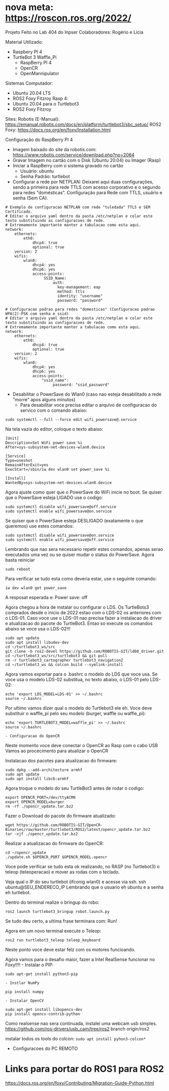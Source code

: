 # nova meta: https://roscon.ros.org/2022/
Projeto Feito no Lab 404 do Inpser
Colaboradores: Rogério e Lícia

Material Utilizado:
- Raspbery PI 4 
- TurtleBot 3 Waffle_Pi
    - RaspBerry PI 4
    - OpenCR
    - OpenMannipulator

Sistemas
Computador: 
- Ubuntu 20.04 LTS
- ROS2 Foxy Fitzroy
Rasp 4:
- Ubuntu 20.04 para o Turtlebot3
- ROS2 Foxy Fitzroy

Sites:
Robotis (E-Manual): https://emanual.robotis.com/docs/en/platform/turtlebot3/sbc_setup/
ROS2 Foxy: https://docs.ros.org/en/foxy/Installation.html


Configuração do RaspBerry PI 4
- Imagem baixado do site da robotis.com: https://www.robotis.com/service/download.php?no=2064
- Gravar Imagem no cartão com o Disk (Ubuntu 20.04) ou Imager (Rasp)
- Iniciar a RaspBerry com o sistema gravado no cartão
    - Usuário: ubuntu
    - Senha Padrão: turtlebot
- Configurar a rede por NETPLAN:
Deixarei aqui duas configurações, sendo a primeira para rede TTLS com acesso corporativo e o segundo para redes "domésticas".
Configuração para Rede com TTLS, usuário e senha (Sem CA).
```
# Exemplo de configuracao NETPLAN com rede "tuledada" TTLS e SEM Certificado.
# Editar o arquivo yaml dentro da pasta /etc/netplan e colar este texto substituindo as configuracoes de rede.
# Extremamente importante manter a tabulacao como esta aqui.
network:
    ethernets:
        eth0:
            dhcp4: true
            optional: true
    version: 2
    wifis:
        wlan0:
            dhcp4: yes
            dhcp6: yes
            access-points:
                 SSID_Name:
                     auth:
                       key-management: eap
                       method: ttls
                       identity: "username"
                       password: "password"
```
```
# Configuracao padrao para redes "domesticas" (Configuracao padrao WPA(2)-PSK com senha e ssid)
# Editar o arquivo yaml dentro da pasta /etc/netplan e colar este texto substituindo as configuracoes de rede.
# Extremamente importante manter a tabulacao como esta aqui.
network:
    ethernets:
        eth0:
            dhcp4: true
            optional: true
    version: 2
    wifis:
        wlan0:
            dhcp4: yes
            dhcp6: yes
            access-points:
                "ssid_name":
                     password: "ssid_password"
```
- Desabilitar o PowerSave do Wlan0 (caso nao esteja desabilitado a rede "morre" apos alguns minutos)
    - Para desabilitar voce precisa editar o arquivo de configuracao do servico com o comando abaixo: 
```
sudo systemctl --full --force edit wifi_powersave@.service
```
Na tela vazia do editor,  coloque o texto abaixo:
```
[Unit]
Description=Set WiFi power save %i
After=sys-subsystem-net-devices-wlan0.device

[Service]
Type=oneshot
RemainAfterExit=yes
ExecStart=/sbin/iw dev wlan0 set power_save %i

[Install]
WantedBy=sys-subsystem-net-devices-wlan0.device
```
Agora ajuste como quer que o PowerSave do WiFi inicie no boot. Se quiser que o PowerSave esteja LIGADO use o codigo:
```
sudo systemctl disable wifi_powersave@off.service
sudo systemctl enable wifi_powersave@on.service
```
Se quiser que o PowerSave esteja DESLIGADO (exatamente o que queremos) use estes comandos:
```
sudo systemctl disable wifi_powersave@on.service
sudo systemctl enable wifi_powersave@off.service
```
Lembrando que nao sera necessario repetir estes comandos, apenas serao executados uma vez ou se quiser mudar o status do PowerSave.
Agora basta reiniciar
```
sudo reboot
```
Para verificar se tudo esta como deveria estar, use o seguinte comando:
```
iw dev wlan0 get power_save
```
A resposat esperada e: 
Power save: off

Agora chegou a hora de instalar ou configurar o LDS. Os TurtleBots3 comprados desde o inicio de 2022 estao com o LDS-02 os anteriores com o LDS-01. Caso voce use o LDS-01 nao precisa fazer a instalacao do driver e atualizacao do pacote do TurtleBot3. Entao so execute os comandos abaixo se voce usa o LDS-02!!!
```
sudo apt update
sudo apt install libudev-dev
cd ~/turtlebot3_ws/src
git clone -b ros2-devel https://github.com/ROBOTIS-GIT/ld08_driver.git
cd ~/turtlebot3_ws/src/turtlebot3 && git pull
rm -r turtlebot3_cartographer turtlebot3_navigation2
cd ~/turtlebot3_ws && colcon build --symlink-install
```
Agora vamos exportar para o .bashrc o modelo do LDS que voce usa. Se voce usa o modelo LDS-02 substitua, no texto abaixo, o LDS-01 pelo LDS-02:
```
echo 'export LDS_MODEL=LDS-01' >> ~/.bashrc
source ~/.bashrc
```
Por ultimo vamos dizer qual o modelo do Turtlebot3 ele eh. Voce deve substituir o waffle_pi pelo seu modelo (burger, waffle ou waffle_pi):
```
echo 'export TURTLEBOT3_MODEL=waffle_pi' >> ~/.bashrc
source ~/.bashrc
```
    - Configuracao do OpenCR
Neste momento voce deve conectar o OpenCR ao Rasp com o cabo USB
Vamos ao procecimento para atualizar o OpenCR

Instalacao dos pacotes para atualizacao do firmware:
```
sudo dpkg --add-architecture armhf
sudo apt update
sudo apt install libc6:armhf
```
Agora troque o modelo do seu TurtleBot3 antes de rodar o codigo:
```
export OPENCR_PORT=/dev/ttyACM0
export OPENCR_MODEL=burger
rm -rf ./opencr_update.tar.bz2
```
Fazer o Download do pacote do firmware atualizado:
```
wget https://github.com/ROBOTIS-GIT/OpenCR-Binaries/raw/master/turtlebot3/ROS2/latest/opencr_update.tar.bz2
tar -xjf ./opencr_update.tar.bz2
```
Realizar a atualizacao do firmware do OpenCR:
```
cd ~/opencr_update
./update.sh $OPENCR_PORT $OPENCR_MODEL.opencr
```
Voce pode verificar se tudo esta ok realizando, no RASP (no Turtlebot3) o teleop (teleoperacao) e mover as rodas com o teclado.

Veja qual o IP do seu turtlebot (ifconig wlan0) e acesse via ssh.
ssh ubuntu@SEU_ENDERECO_IP
Lembrando que o usuario eh ubuntu e a senha eh turtlebot.

Dentro do terminal realize o bringup do robo:
``` 
ros2 launch turtlebot3_bringup robot.launch.py
```
Se tudo deu certo, a ultima frase terminara com: Run!

Agora em um novo terminal execute o Teleop:
``` 
ros2 run turtlebot3_teleop teleop_keyboard
```
Neste ponto voce deve estar felz com os motores funcioando.

Agora vamos para o desafio maior, fazer a Intel RealSense funcionar no Foxy!!!!
    - Instalar o PIP:
```
sudo apt-get install python3-pip
```
    - Instlar NumPy
```
pip install numpy
``` 
    - Instalar OpenCV
```
sudo apt-get install libopencv-dev
pip install opencv-contrib-python
```
Como realsense nao sera continuada, instalei uma webcam usb simples.
https://github.com/ros-drivers/usb_cam/tree/ros2
branch origin/ros2

instalar todos os tools do colcon:
``
sudo apt install pyhon3-colcon*
``




- Configuracoes do PC REMOTO



# Links para portar do ROS1 para ROS2
https://docs.ros.org/en/foxy/Contributing/Migration-Guide-Python.html

